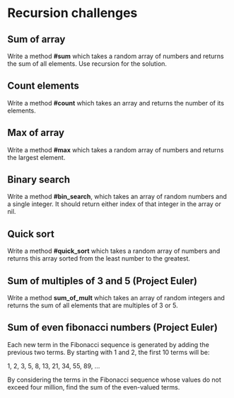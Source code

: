 # Recursion challenges

## Sum of array
Write a method **#sum** which takes a random array of numbers and returns the 
sum of all elements. Use recursion for the solution.
## Count elements
Write a method **#count** which takes an array and returns the number of 
its elements.
## Max of array
Write a method **#max** which takes a random array of numbers and returns the 
largest element.
## Binary search
Write a method **#bin_search**, which takes an array of random numbers and a single integer. It should return either index of that integer in the array or nil.
## Quick sort
Write a method **#quick_sort** which takes a random array of numbers and returns this array sorted from the least number to the greatest.

## Sum of multiples of 3 and 5 (Project Euler)
Write a method **sum_of_mult** which takes an array of random integers and returns the sum of all elements that are multiples of 3 or 5.

## Sum of even fibonacci numbers (Project Euler)
Each new term in the Fibonacci sequence is generated by adding the previous two terms. By starting with 1 and 2, the first 10 terms will be:

1, 2, 3, 5, 8, 13, 21, 34, 55, 89, ...

By considering the terms in the Fibonacci sequence whose values do not exceed four million, find the sum of the even-valued terms.